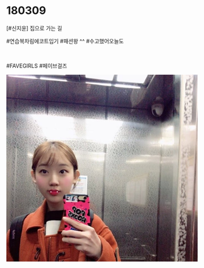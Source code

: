 # 180309

[#신지윤] 집으로 가는 길

#연습복차림에코트입기 #패션왕 ^^ #수고했어오늘도

<br>

#FAVEGIRLS #페이브걸즈

![](../Images/twitter_180309_1318.jpg)
